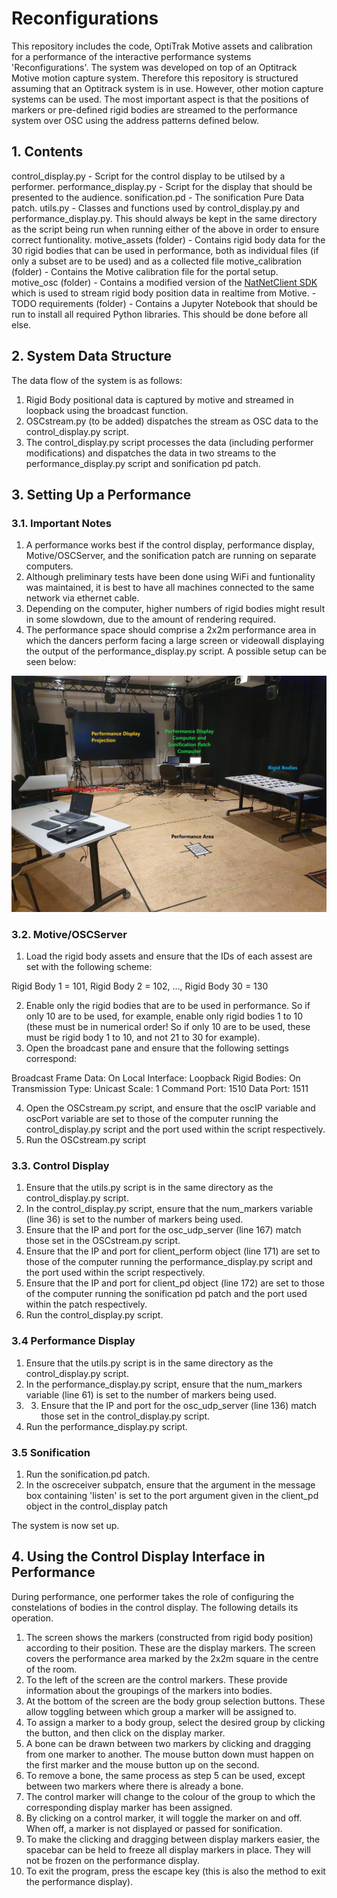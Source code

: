 # Reconfigurations

This repository includes the code, OptiTrak Motive assets and calibration for a
performance of the interactive performance systems 'Reconfigurations'. The system was developed on
top of an Optitrack Motive motion capture system. Therefore this repository is structured assuming
that an Optitrack system is in use. However, other motion capture systems can be used. The most
important aspect is that the positions of markers or pre-defined rigid bodies are streamed to the
performance system over OSC using the address patterns defined below.

## 1. Contents

control_display.py - Script for the control display to be utilsed by a performer.
performance_display.py - Script for the display that should be presented to the audience.
sonification.pd - The sonification Pure Data patch.
utils.py - Classes and functions used by control_display.py and performance_display.py. This
should always be kept in the same directory as the script being run when running either of
the above in order to ensure correct funtionality.
motive_assets (folder) - Contains rigid body data for the 30 rigid bodies that can be used in
performance, both as individual files (if only a subset are to be used) and as a collected file
motive_calibration (folder) - Contains the Motive calibration file for the portal setup.
motive_osc (folder) - Contains a modified version of the [NatNetClient SDK](https://optitrack.com/support/downloads/developer-tools.html#natnet-sdk)
which is used to stream rigid body position data in realtime from Motive. - TODO
requirements (folder) - Contains a Jupyter Notebook that should be run to install all required
Python libraries. This should be done before all else.

## 2. System Data Structure

The data flow of the system is as follows:

1. Rigid Body positional data is captured by motive and streamed in loopback
using the broadcast function.
2. OSCstream.py (to be added) dispatches the stream as OSC data to the control_display.py script.
3. The control_display.py script processes the data (including performer modifications) and dispatches
the data in two streams to the performance_display.py script and sonification pd patch.

## 3. Setting Up a Performance

### 3.1. Important Notes

1. A performance works best if the control display, performance display, Motive/OSCServer,
and the sonification patch are running on separate computers.
2. Although preliminary tests have been done using WiFi and funtionality was maintained, it is best to
have all machines connected to the same network via ethernet cable.
3. Depending on the computer, higher numbers of rigid bodies might result in some slowdown, due to
the amount of rendering required.
4. The performance space should comprise a 2x2m performance area in which the dancers perform
facing a large screen or videowall displaying the output of the performance_display.py script.
A possible setup can be seen below:

![screenshot](./images/reconfigurations.png)

### 3.2. Motive/OSCServer

1. Load the rigid body assets and ensure that the IDs of each assest are set with the following
scheme:

Rigid Body 1 = 101, Rigid Body 2 = 102, ..., Rigid Body 30 = 130

2. Enable only the rigid bodies that are to be used in performance. So if only 10 are to be used,
for example, enable only rigid bodies 1 to 10 (these must be in numerical order! So if only 10 are
to be used, these must be rigid body 1 to 10, and not 21 to 30 for example).
3. Open the broadcast pane and ensure that the following settings correspond:

Broadcast Frame Data: On
Local Interface: Loopback
Rigid Bodies: On
Transmission Type: Unicast
Scale: 1
Command Port: 1510
Data Port: 1511

4. Open the OSCstream.py script, and ensure that the oscIP variable and oscPort variable
are set to those of the computer running the control_display.py script and the port
used within the script respectively.
5. Run the OSCstream.py script

### 3.3. Control Display

1. Ensure that the utils.py script is in the same directory as the control_display.py script.
2. In the control_display.py script, ensure that the num_markers variable (line 36) is set to the
number of markers being used.
3. Ensure that  the IP and port for the osc_udp_server (line 167) match those set in the
OSCstream.py script.
4. Ensure that the IP and port for client_perform object (line 171) are set to those of the
computer running the performance_display.py script and the port used within the script respectively.
5. Ensure that the IP and port for client_pd object (line 172) are set to those of the
computer running the sonification pd patch and the port used within the patch respectively.
6. Run the control_display.py script.

### 3.4 Performance Display

1. Ensure that the utils.py script is in the same directory as the control_display.py script.
2. In the performance_display.py script, ensure that the num_markers variable (line 61) is set to the
number of markers being used.
3. 3. Ensure that  the IP and port for the osc_udp_server (line 136) match those set in the
control_display.py script.
4. Run the performance_display.py script. 

### 3.5 Sonification

1. Run the sonification.pd patch.
2. In the oscreceiver subpatch, ensure that the argument in the message box containing 'listen' is
set to the port argument given in the client_pd object in the control_display patch

The system is now set up.

## 4. Using the Control Display Interface in Performance

During performance, one performer takes the role of configuring the constelations of bodies in the
control display. The following details its operation.

1. The screen shows the markers (constructed from rigid body position) according to their
position. These are the display markers. The screen covers the performance
area marked by the 2x2m square in the centre of the room.
2. To the left of the screen are the control markers. These provide information about the groupings
of the markers into bodies.
3. At the bottom of the screen are the body group selection buttons. These allow toggling between
which group a marker will be assigned to.
4. To assign a marker to a body group, select the desired group by clicking the button, and then
click on the display marker.
5. A bone can be drawn between two markers by clicking and dragging from one marker to another. The
mouse button down must happen on the first marker and the mouse button up on the second.
6. To remove a bone, the same process as step 5 can be used, except between two markers where
there is already a bone.
7. The control marker will change to the colour of the group to which the corresponding display
marker has been assigned.
8. By clicking on a control marker, it will toggle the marker on and off. When off, a marker is not
displayed or passed for sonification.
9. To make the clicking and dragging between display markers easier, the spacebar can be held to
freeze all display markers in place. They will not be frozen on the performance display.
10. To exit the program, press the escape key (this is also the method to exit the performance
display).
